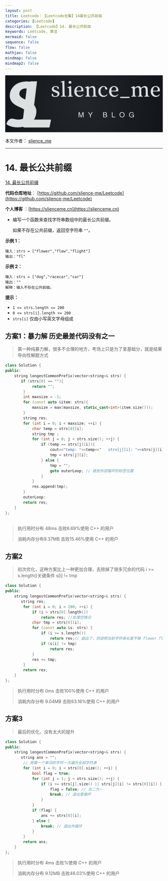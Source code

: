 ```yaml
---
layout: post
title: Leetcode｜【Leetcode合集】14最长公共前缀
categories: [Leetcode]
description: 【Leetcode】14. 最长公共前缀
keywords: Leetcode, 算法
mermaid: false
sequence: false
flow: false
mathjax: false
mindmap: false
mindmap2: false
---
```


![img](https://raw.githubusercontent.com/slience-me/picGo/master/images/logo_slienceme3.jpeg)

本文作者： [slience_me](https://slienceme.cn/)

---

# 14. 最长公共前缀

[14. 最长公共前缀](https://leetcode.cn/problems/longest-common-prefix/)

**代码仓库地址**： [https://github.com/slience-me/Leetcode](https://github.com/slience-me/Leetcode)

**个人博客** ：[https://slienceme.cn](https://slienceme.cn)

- 编写一个函数来查找字符串数组中的最长公共前缀。

  如果不存在公共前缀，返回空字符串 `""`。

   

**示例 1：**

```
输入：strs = ["flower","flow","flight"]
输出："fl"
```

**示例 2：**

```
输入：strs = ["dog","racecar","car"]
输出：""
解释：输入不存在公共前缀。
```

 

**提示：**

- `1 <= strs.length <= 200`
- `0 <= strs[i].length <= 200`
- `strs[i]` 仅由小写英文字母组成



## 方案1：暴力解  历史最差代码没有之一

> 第一种纯暴力解，很多不合理的地方，考场上只是为了拿基础分，就是结果导向性解题方式

```cpp
class Solution {
public:
    string longestCommonPrefix(vector<string>& strs) {
       if (strs[0] == ""){
            return "";
        }
        int maxsize = -1;
        for (const auto &item: strs){
            maxsize = max(maxsize, static_cast<int>(item.size()));
        }
        string res;
        for (int i = 0; i < maxsize; ++i) {
            char temp = strs[0][i];
            string tmp ;
            for (int j = 0; j < strs.size(); ++j) {
                if (temp == strs[j][i]){
                    cout<<"temp: "<<temp<<"   strs[j][i]: "<<strs[j][i]<<"  i: "<<i<<" j: "<<j<<endl;
                    tmp = strs[j][i];
                } else {
                    tmp = "";
                    goto outerLoop; // 跳到外层循环的标签位置
                }
            }
            res.append(tmp);
        }
        outerLoop:
        return res;
    }
};
	
```

> 执行用时分布 48ms 击败6.69%使用 C++ 的用户
>
> 消耗内存分布9.37MB 击败15.46%使用 C++ 的用户



## 方案2

> 初次优化，这种方案比上一种更加合理，去除掉了很多冗余的代码
> i >= s.length()关键条件 s[i] != tmp

```cpp
class Solution {
public:
    string longestCommonPrefix(vector<string>& strs) {
       string res;
        for (int i = 0; i < 200; ++i) {
            if (i > strs[0].length())
                return res; //处理空情况
            char tmp = strs[0][i];
            for (const auto &s: strs) {
                if (i >= s.length())
                    return res;// 超出了，则说明当前字符串长度不够 flower flow  i=5 >= 4
                if (s[i] != tmp)
                    return res;
            }
            res += tmp;
        }
        return res;
    }
};
```

> 执行用时分布 0ms 击败100%使用 C++ 的用户
>
> 消耗内存分布 9.04MB 击败63.16%使用 C++ 的用户

## 方案3

> 最后的优化，没有太大的提升


```cpp
class Solution {
public:
    string longestCommonPrefix(vector<string>& strs) {
       string ans = "";
        // 用第一个单词的字符一次遍历全部字符串
        for (int i = 0; i < strs[0].size(); ++i) {
            bool flag = true;
            for (int j = 1; j < strs.size(); ++j) {
                if (i >= strs[j].size() || strs[j][i] != strs[0][i]) {
                    flag = false; // 合二为一
                    break; // 退出里循环
                }
            }
            if (flag) {
                ans += strs[0][i];
            } else {
                break; // 退出外循环
            }
        }
        return ans;
    }
};
```

> 执行用时分布 4ms 击败%使用 C++ 的用户
>
> 消耗内存分布 9.12MB 击败46.03%使用 C++ 的用户

